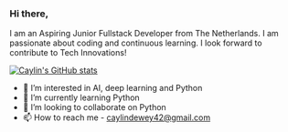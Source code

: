### Hi there,

I am an Aspiring Junior Fullstack Developer from The Netherlands. I am passionate about coding and continuous learning.  I look forward to contribute to Tech Innovations!

[![Caylin's GitHub stats](https://github-readme-stats.vercel.app/api?username=CaylinDewey)](https://github.com/caylindewey/github-readme-stats)
- 👀 I’m interested in AI, deep learning and Python 
- 🌱 I’m currently learning Python
- 💞️ I’m looking to collaborate on Python
- 📫 How to reach me - caylindewey42@gmail.com

<!---
CaylinDewey/CaylinDewey is a ✨ special ✨ repository because its `README.md` (this file) appears on your GitHub profile.
You can click the Preview link to take a look at your changes.
--->

